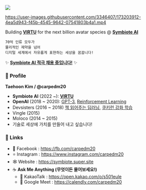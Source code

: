 ![](https://github-readme-stats.vercel.app/api?username=carpedm20)

https://user-images.githubusercontent.com/3346407/173203912-4ea5d943-f45b-4545-9642-07541803b4a1.mp4

Building [**VIRTU**](https://virtu.fun) for the next billion avatar species @ [**Symbiote AI**](https://symbiote-ai.com)

```
70억 인류 모두가
물리적인 제약을 넘어
디지털 세계에서 자유롭게 표현하는 세상을 꿈꿉니다!
```

✨ [**Symbiote AI 적극 채용 중입니다!**](https://symbiote.super.site) ✨


### 🤖 Profile
**Taehoon Kim  /  @carpedm20**

  - **Symbiote AI** (2022 ~): [**VIRTU**](https://symbiote.super.site)
  - **OpenAI** (2018 ~ 2020): <a href="https://openai.com/api/">GPT-3</a>, <a href="https://openai.com/blog/quantifying-generalization-in-reinforcement-learning/">Reinforcement Learning</a>
  - Devsisters (2016 ~ 2018) <a href="https://carpedm20.github.io/secret/">책 읽어주는 딥러닝</a>, <a href="https://www.slideshare.net/carpedm20/ai-67616630">쿠키런 강화 학습</a>
  - Vingle (2015)
  - Moloco (2014 ~ 2015)
  - 기술로 세상에 가치를 만들어 내고 싶습니다!

### 📡 Links
  - 📖 Facebook : https://fb.com/carpedm20
  - ⭐️ Instagram : https://www.instagram.com/carpedm20
  - 🕸 Website : https://symbiote.super.site
  - ☕ **Ask Me Anything (무엇이든 물어보세요!)**
      - 🍪 KakaoTalk : https://open.kakao.com/o/s501eule
      - 📅 Google Meet : https://calendly.com/carpedm20

